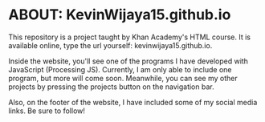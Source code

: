 # ABOUT: KevinWijaya15.github.io
This repository is a project taught by Khan Academy's HTML course. It is available online, type the url yourself: kevinwijaya15.github.io.

Inside the website, you'll see one of the programs I have developed with JavaScript (Processing JS). Currently, I am only able to include one program, but more will come soon. Meanwhile, you can see my other projects by pressing the projects button on the navigation bar.

Also, on the footer of the website, I have included some of my social media links. Be sure to follow!
